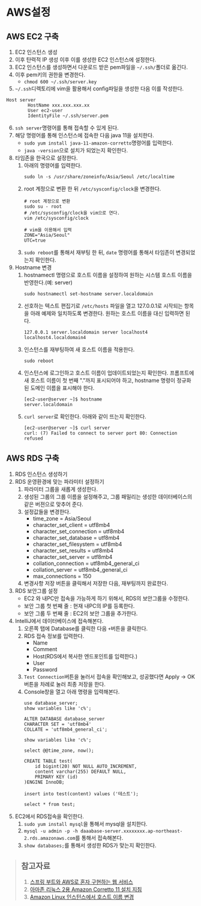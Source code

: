 # AWS설정
## AWS EC2 구축 
1. EC2 인스턴스 생성
2. 이후 탄력적 IP 생성 이후 이를 생성한 EC2 인스턴스에 설정한다.
3. EC2 인스턴스를 생성하면서 다운로드 받은 pem파일을 `~/.ssh/`폴더로 옮긴다.
4. 이후 pem키의 권한을 변경한다.
    - `chmod 600 ~/.ssh/server.key`
5. `~/.ssh`디렉토리에 vim을 활용해서 config파일을 생성한 다음 이를 작성한다.
```
Host server
        HostName xxx.xxx.xxx.xx
        User ec2-user
        IdentityFile ~/.ssh/server.pem
```
6. `ssh server`명령어를 통해 접속할 수 있게 된다.
7. 해당 명령어를 통해 인스턴스에 접속한 다음 java 11을 설치한다.
    - `sudo yum install java-11-amazon-corretto`명령어를 입력한다.
    - `java -version`으로 설치가 되었는지 확인한다.
8. 타임존을 한국으로 설정한다.   
    1. 아래의 명령어를 입력한다.
        ```sudo rm /etc/localtime
        sudo ln -s /usr/share/zoneinfo/Asia/Seoul /etc/localtime
        ``` 
    2. root 계정으로 변환 한 뒤 `/etc/sysconfig/clock`을 변경한다.
        ```
        # root 계정으로 변환
        sudo su - root
        # /etc/sysconfig/clock을 vim으로 연다.
        vim /etc/sysconfig/clock
        ```
        ```
        # vim을 이용해서 입력
        ZONE="Asia/Seoul"
        UTC=true
        ```
    3. `sudo reboot`를 통해서 재부팅 한 뒤, `date` 명령어를 통해서 타임존이 변경되었는지 확인한다.
9. Hostname 변경
    1. hostnamectl 명령으로 호스트 이름을 설정하여 원하는 시스템 호스트 이름을 반영한다.(예: server)
        ```
        sudo hostnamectl set-hostname server.localdomain
        ```
    2. 선호하는 텍스트 편집기로 `/etc/hosts` 파일을 열고 127.0.0.1로 시작되는 항목을 아래 예제와 일치하도록 변경한다. 원하는 호스트 이름을 대신 입력하면 된다.
        ```
        127.0.0.1 server.localdomain server localhost4 localhost4.localdomain4
        ```
    3. 인스턴스를 재부팅하여 새 호스트 이름을 적용한다.
        ```
        sudo reboot
        ```
    4. 인스턴스에 로그인하고 호스트 이름이 업데이트되었는지 확인한다. 프롬프트에 새 호스트 이름이 첫 번째 "."까지 표시되어야 하고, hostname 명령이 정규화된 도메인 이름을 표시해야 한다.
        ```
        [ec2-user@server ~]$ hostname
        server.localdomain
        ```
    5. `curl server`로 확인한다. 아래와 같이 뜨는지 확인한다.   
        ```
        [ec2-user@server ~]$ curl server
        curl: (7) Failed to connect to server port 80: Connection refused
        ```

## AWS RDS 구축
1. RDS 인스턴스 생성하기
2. RDS 운영환경에 맞는 파라미터 설정하기
    1. 파라미터 그룹을 새롭게 생성한다.
    2. 생성된 그룹의 그룹 이름을 설정해주고, 그룹 패밀리는 생성한 데이터베이스의 같은 버젼으로 맞추어 준다.
    3. 설정값들을 변경한다.
        - time_zone = Asia/Seoul
        - character_set_client = utf8mb4
        - character_set_connection = utf8mb4
        - character_set_database = utf8mb4
        - character_set_filesystem = utf8mb4
        - character_set_results = utf8mb4
        - character_set_server = utf8mb4
        - collation_connection = utf8mb4_general_ci
        - collation_server = utf8mb4_general_ci
        - max_connections = 150
    4. 변경사항 저장 버튼을 클릭해서 저장한 다음, 재부팅까지 완료한다.
3. RDS 보안그룹 설정
    - EC2 와 내PC만 접속을 가능하게 하기 위해서, RDS의 보안그룹을 수정한다. 
    - 보안 그룹 첫 번째 줄 : 현재 내PC의 IP를 등록한다.
    - 보안 그룹 두 번째 줄 : EC2의 보안 그룹을 추가한다.
4. IntelliJ에서 데이터베이스에 접속해본다.
    1. 오른쪽 탭에 Database를 클릭한 다음 `+`버튼을 클릭한다.
    2. RDS 접속 정보를 입력한다.
        - Name
        - Comment
        - Host(RDS에서 복사한 엔드포인트를 입력한다.)
        - User
        - Password
    3. `Test Connection`버튼을 눌러서 접속을 확인해보고, 성공했다면 Apply -> OK 버튼을 차례로 눌러 최종 저장을 한다.
    4. Console창을 열고 아래 명령을 입력해본다.
        ```
        use database_server;
        show variables like 'c%';

        ALTER DATABASE database_server
        CHARACTER SET = 'utf8mb4'
        COLLATE = 'utf8mb4_general_ci';

        show variables like 'c%';

        select @@time_zone, now();

        CREATE TABLE test(
            id bigint(20) NOT NULL AUTO_INCREMENT,
            content varchar(255) DEFAULT NULL,
            PRIMARY KEY (id)
        )ENGINE InnoDB;

        insert into test(content) values ('테스트');

        select * from test;
        ```
5. EC2에서 RDS접속을 확인한다.
    1. `sudo yum install mysql`을 통해서 mysql을 설치한다.
    2. `mysql -u admin -p -h daaabase-server.xxxxxxxx.ap-northeast-2.rds.amazonaws.com`를 통해서 접속해본다.
    3. `show databases;`를 통해서 생성한 RDS가 맞는지 확인한다.
    
> ## 참고자료
> 1. [스프링 부트와 AWS로 혼자 구현하는 웹 서비스](https://freelec.co.kr/book/%EC%8A%A4%ED%94%84%EB%A7%81-%EB%B6%80%ED%8A%B8%EC%99%80-aws%EB%A1%9C-%ED%98%BC%EC%9E%90-%EA%B5%AC%ED%98%84%ED%95%98%EB%8A%94-%EC%9B%B9-%EC%84%9C%EB%B9%84%EC%8A%A4/)
> 2. [아마존 리눅스 2용 Amazon Corretto 11 설치 지침](https://docs.aws.amazon.com/ko_kr/corretto/latest/corretto-11-ug/amazon-linux-install.html)
> 3. [Amazon Linux 인스턴스에서 호스트 이름 변경](https://docs.aws.amazon.com/ko_kr/AWSEC2/latest/UserGuide/set-hostname.html)